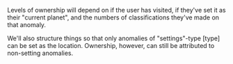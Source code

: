 Levels of ownership will depend on if the user has visited, if they've set it as their "current planet", and the numbers of classifications they've made on that anomaly.

We'll also structure things so that only anomalies of "settings"-type [type] can be set as the location. Ownership, however, can still be attributed to non-setting anomalies.
